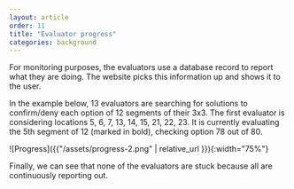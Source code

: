 ```yaml
---
layout: article
order: 11
title: "Evaluator progress"
categories: background
---
```

For monitoring purposes, the evaluators use a database record to report what they are doing.
The website picks this information up and shows it to the user.

In the example below, 13 evaluators are searching for solutions to confirm/deny each option of 12 segments of their 3x3.
The first evaluator is considering locations 5, 6, 7, 13, 14, 15, 21, 22, 23.
It is currently evaluating the 5th segment of 12 (marked in bold), checking option 78 out of 80.

![Progress]({{"/assets/progress-2.png" | relative_url }}){:width="75%"}

Finally, we can see that none of the evaluators are stuck because all are continuously reporting out.
